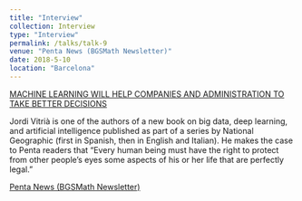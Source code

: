 ```yaml
---
title: "Interview"
collection: Interview
type: "Interview"
permalink: /talks/talk-9
venue: "Penta News (BGSMath Newsletter)"
date: 2018-5-10
location: "Barcelona"
---
```


[MACHINE LEARNING WILL HELP COMPANIES AND ADMINISTRATION TO TAKE BETTER DECISIONS](https://bgsmath.cat/machine-learning-will-help-companies-administration-take-better-decisions/)


Jordi Vitrià is one of the authors of a new book on big data, deep learning, and artificial intelligence published as part of a 
series by National Geographic (first in Spanish, then in English and Italian). He makes the case to Penta readers that 
“Every human being must have the right to protect from other people’s eyes some aspects of his or her life that are perfectly legal.”

[Penta News (BGSMath Newsletter)](https://bgsmath.cat/machine-learning-will-help-companies-administration-take-better-decisions/)
